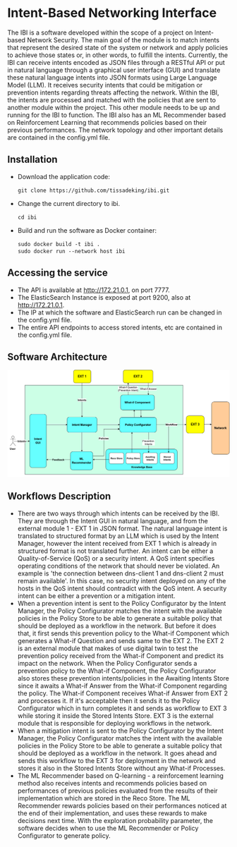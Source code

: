 # Intent-Based Networking Interface

The IBI is a software developed within the scope of a project on Intent-based Network Security. The main goal of the module is to match intents that 
represent the desired state of the system or network and apply policies to 
achieve those states or, in other words, to fulfill the intents. Currently, the 
IBI can receive intents encoded as JSON files through a RESTful API or put in natural language through a 
graphical user interface (GUI) and translate these natural language intents into JSON formats using Large Language Model (LLM). It receives security intents that could be 
mitigation or prevention intents regarding threats affecting the network. Within 
the IBI, the intents are processed and matched with the policies that are sent 
to another module within the project. This other module needs to be up and running for the IBI to function.
The IBI also has an ML Recommender based on Reinforcement Learning that recommends policies based on their previous performances.
The network topology and other important details are contained in the config.yml file.


## Installation

- Download the application code:
    ```
    git clone https://github.com/tissadeking/ibi.git
    ```
- Change the current directory to ibi.
    ```
    cd ibi

- Build and run the software as Docker container:
    ```
    sudo docker build -t ibi .
    sudo docker run --network host ibi
    ```
## Accessing the service
- The API is available at http://172.21.0.1, on port 7777.
- The ElasticSearch Instance is exposed at port 9200, also at http://172.21.0.1.
- The IP at which the software and ElasticSearch run can be changed in the config.yml file.
- The entire API endpoints to access stored intents, etc are contained in the config.yml file.

## Software Architecture
![Description of Image](ibi_archi.png)

## Workflows Description
- There are two ways through which intents can be received by the IBI. They are through the Intent GUI in natural language, and from the external module 1 - EXT 1 in JSON format. The natural language intent is translated to structured format by an LLM which is used by the Intent Manager, however the intent received from EXT 1 which is already in structured format is not translated further. An intent can be either a Quality-of-Service (QoS) or a security intent. A QoS intent specifies operating conditions of the network that should never be violated. An example is 'the connection between dns-client 1 and dns-client 2 must remain available'. In this case, no security intent deployed on any of the hosts in the QoS intent should contradict with the QoS intent. A security intent can be either a prevention or a mitigation intent.
- When a prevention intent is sent to the Policy Configurator by the Intent Manager, the Policy Configurator matches the intent with the available policies in the Policy Store to be able to generate a suitable policy that should be deployed as a workflow in the network. But before it does that, it first sends this prevention policy to the What-if Component which generates a What-if Question and sends same to the EXT 2. The EXT 2 is an external module that makes of use digital twin to test the prevention policy received from the What-if Component and predict its impact on the network. When the Policy Configurator sends a prevention policy to the What-if Component, the Policy Configurator also stores these prevention intents/policies in the Awaiting Intents Store since it awaits a What-if Answer from the What-if Component regarding the policy. The What-if Component receives What-if Answer from EXT 2 and processes it. If it's acceptable then it sends it to the Policy Configurator which in turn completes it and sends as workflow to EXT 3 while storing it inside the Stored Intents Store. EXT 3 is the external module that is responsible for deploying workflows in the network.
- When a mitigation intent is sent to the Policy Configurator by the Intent Manager, the Policy Configurator matches the intent with the available policies in the Policy Store to be able to generate a suitable policy that should be deployed as a workflow in the network. It goes ahead and sends this workflow to the EXT 3 for deployment in the network and stores it also in the Stored Intents Store without any What-if Processes.
- The ML Recommender based on Q-learning - a reinforcement learning method also receives intents and recommends policies based on performances of previous policies evaluated from the results of their implementation which are stored in the Reco Store. The ML Recommender rewards policies based on their performances noticed at the end of their implementation, and uses these rewards to make decisions next time. With the exploration probability parameter, the software decides when to use the ML Recommender or Policy Configurator to generate policy.
